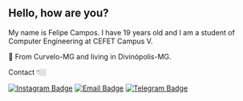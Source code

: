 ## Hello, how are you?

My name is Felipe Campos. I have 19 years old and I am a student of Computer Engineering at CEFET Campus V.

📍 From Curvelo-MG and living in Divinópolis-MG.

 Contact 👇🏼
 
[![Instagram Badge](https://img.shields.io/badge/-Instragram-black?style=flat-square&logo=Instagram&logoColor=white&link=https://www.instagram.com/fco3lho/)](https://www.instagram.com/fco3lho/)
[![Email Badge](https://img.shields.io/badge/-Email-black?style=flat-square&logo=Gmail&logoColor=white&link=mailto:felipeolicampos@hotmail.com)](mailto:felipeolicampos@hotmail.com)
[![Telegram Badge](https://img.shields.io/badge/-Telegram-black?style=flat-square&logo=Telegram&logoColor=white&link=https://t.me/fco3lho)](https://t.me/fco3lho)

